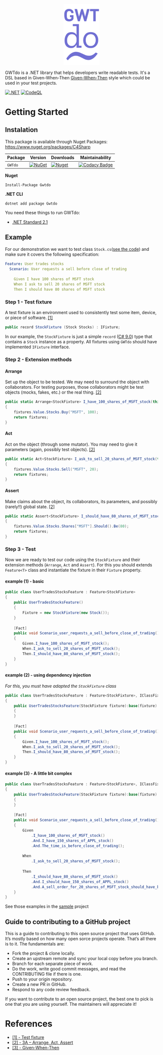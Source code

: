 <p align="center">
    <img width="120" src="https://raw.githubusercontent.com/8T4/gwtdo/main/doc/img/logo.png" />
</p>

GWTdo is a .NET library that helps developers write readable tests.
It's a DSL based in Given-When-Then [Given-When-Then](https://martinfowler.com/bliki/GivenWhenThen.html) style which 
could be used in your test projects.

[![.NET](https://github.com/8T4/gwtdo/actions/workflows/dotnet.yml/badge.svg)](https://github.com/8T4/gwtdo/actions/workflows/dotnet.yml)
[![CodeQL](https://github.com/8T4/gwtdo/actions/workflows/codeql-analysis.yml/badge.svg)](https://github.com/8T4/gwtdo/actions/workflows/codeql-analysis.yml)

# Getting Started

## Instalation
This package is available through Nuget Packages: https://www.nuget.org/packages/C4Sharp

| Package |  Version | Downloads | Maintainability |
| ------- | ----- | ----- |----- |
| `GWTdo` | [![NuGet](https://img.shields.io/nuget/v/Gwtdo.svg)](https://www.nuget.org/packages/Gwtdo) | [![Nuget](https://img.shields.io/nuget/dt/Gwtdo.svg)](https://www.nuget.org/packages/Gwtdo) | [![Codacy Badge](https://app.codacy.com/project/badge/Grade/51ea16a0d91548cb9e84bd6ab3e8cb9e)](https://www.codacy.com/gh/8T4/c4sharp/dashboard?utm_source=github.com&amp;utm_medium=referral&amp;utm_content=8T4/c4sharp&amp;utm_campaign=Badge_Grade) |

**Nuget**
```shell
Install-Package Gwtdo
```

**.NET CLI**
```shell
dotnet add package Gwtdo
```

You need these things to run GWTdo:
  - [.NET Standard 2.1](https://docs.microsoft.com/pt-br/dotnet/standard/net-standard)

## Example
For our demonstration we want to test class `Stock.cs`([see the code](src/Gwtdo.Sample/Stocks/Stock.cs)) and make sure it covers the following specification:

```yaml
Feature: User trades stocks
  Scenario: User requests a sell before close of trading

    Given I have 100 shares of MSFT stock
    When I ask to sell 20 shares of MSFT stock
    Then I should have 80 shares of MSFT stock
```

### Step 1 - Test fixture 
A test fixture is an environment used to consistently test some item, device, or piece of software. [[1]]()

```c#
public record StockFixture (Stock Stocks) : IFixture;
```
In our example, the `StockFixture` is just a simple `record` ([C# 9.0](https://docs.microsoft.com/en-us/dotnet/csharp/whats-new/csharp-9#record-types)) type that contains a
`Stock` instance as a property. All fixtures using `GWTdo` should have implemented `IFixture` interface.

### Step 2 - Extension methods

#### Arrange
Set up the object to be tested. We may need to surround the object with collaborators. For testing purposes, those collaborators might be test objects (mocks, fakes, etc.) or the real thing.
[[2]](https://xp123.com/articles/3a-arrange-act-assert/)

```c#
public static Arrange<StockFixture> I_have_100_shares_of_MSFT_stock(this Arrange<StockFixture> fixtures)
{
    fixtures.Value.Stocks.Buy("MSFT", 100);
    return fixtures;
}
```

#### Act
Act on the object (through some mutator). You may need to give it parameters (again, possibly test objects).
[[2]](https://xp123.com/articles/3a-arrange-act-assert/)

````c#
public static Act<StockFixture> I_ask_to_sell_20_shares_of_MSFT_stock(this Act<StockFixture> fixtures)
{
    fixtures.Value.Stocks.Sell("MSFT", 20);
    return fixtures;
}
````

#### Assert
Make claims about the object, its collaborators, its parameters, and possibly (rarely!!) global state.
[[2]](https://xp123.com/articles/3a-arrange-act-assert/)

````c#
public static Assert<StockFixture> I_should_have_80_shares_of_MSFT_stock(this Assert<StockFixture> fixtures)
{
    fixtures.Value.Stocks.Shares["MSFT"].Should().Be(80);
    return fixtures;
}
````

### Step 3 - Test
Now we are ready to test our code using the `StockFixture` and their extension methods (`Arrange`, `Act` and `Assert`).
For this you should extends `Feature<T>` class and instantiate the fixture in their `Fixture` property. 

#### example (1) - basic

````c#
public class UserTradesStocksFeature : Feature<StockFixture>
{
    public UserTradesStocksFeature()
    {
        Fixture = new StockFixture(new Stock());
    }
    
    [Fact]
    public void Scenario_user_requests_a_sell_before_close_of_trading()
    {
        Given.I_have_100_shares_of_MSFT_stock();
        When.I_ask_to_sell_20_shares_of_MSFT_stock();
        Then.I_should_have_80_shares_of_MSFT_stock();
    }
}    
````

#### example (2) - using dependency injection
_For this, you must have adapted the `StockFixture` class_
````c#
public class UserTradesStocksFeature : Feature<StockFixture>, IClassFixture<StockFixture>
{
    public UserTradesStocksFeature(StockFixture fixture):base(fixture)
    {
    }
    
    [Fact]
    public void Scenario_user_requests_a_sell_before_close_of_trading()
    {
        Given.I_have_100_shares_of_MSFT_stock();
        When.I_ask_to_sell_20_shares_of_MSFT_stock();
        Then.I_should_have_80_shares_of_MSFT_stock();
    }
}    
````

#### example (3) - A little bit complex

````c#
public class UserTradesStocksFeature : Feature<StockFixture>, IClassFixture<StockFixture>
{
    public UserTradesStocksFeature(StockFixture fixture):base(fixture)
    {
    }
    
    [Fact]
    public void Scenario_user_requests_a_sell_before_close_of_trading()
    {
        Given
            .I_have_100_shares_of_MSFT_stock()
            .And.I_have_150_shares_of_APPL_stock()
            .And.The_time_is_before_close_of_trading();

        When
            .I_ask_to_sell_20_shares_of_MSFT_stock();

        Then
            .I_should_have_80_shares_of_MSFT_stock()
            .And.I_should_have_150_shares_of_APPL_stock()
            .And.A_sell_order_for_20_shares_of_MSFT_stock_should_have_been_executed();
    }
}    
````
See those examples in the [sample](src/Gwtdo.Sample.Test/Stocks) project 

## Guide to contributing to a GitHub project
This is a guide to contributing to this open source project that uses GitHub. It’s mostly based on how many open sorce projects operate. That’s all there is to it. The fundamentals are:

  - Fork the project & clone locally.
  - Create an upstream remote and sync your local copy before you branch.
  - Branch for each separate piece of work.
  - Do the work, write good commit messages, and read the CONTRIBUTING file if there is one.
  - Push to your origin repository.
  - Create a new PR in GitHub.
  - Respond to any code review feedback.

If you want to contribute to an open source project, the best one to pick is one that you are using yourself. The maintainers will appreciate it!

# References

  - [[1] - Test fixture](https://en.wikipedia.org/wiki/Test_fixture)
  - [[2] - 3A – Arrange, Act, Assert](https://xp123.com/articles/3a-arrange-act-assert/)
  - [[3] - Given-When-Then](https://martinfowler.com/bliki/GivenWhenThen.html)


